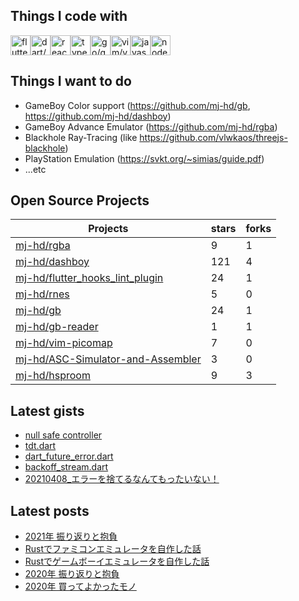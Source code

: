 ## Things I code with

<img src="https://cdn.jsdelivr.net/gh/devicons/devicon/icons/flutter/flutter-original.svg" alt="flutter/flutter-original" width="32" height="32"><img src="https://cdn.jsdelivr.net/gh/devicons/devicon/icons/dart/dart-original-wordmark.svg" alt="dart/dart-original-wordmark" width="32" height="32"><img src="https://cdn.jsdelivr.net/gh/devicons/devicon/icons/react/react-original-wordmark.svg" alt="react/react-original-wordmark" width="32" height="32"><img src="https://cdn.jsdelivr.net/gh/devicons/devicon/icons/typescript/typescript-original.svg" alt="typescript/typescript-original" width="32" height="32"><img src="https://cdn.jsdelivr.net/gh/devicons/devicon/icons/go/go-original.svg" alt="go/go-original" width="32" height="32"><img src="https://cdn.jsdelivr.net/gh/devicons/devicon/icons/vim/vim-original.svg" alt="vim/vim-original" width="32" height="32"><img src="https://cdn.jsdelivr.net/gh/devicons/devicon/icons/javascript/javascript-original.svg" alt="javascript/javascript-original" width="32" height="32"><img src="https://cdn.jsdelivr.net/gh/devicons/devicon/icons/nodejs/nodejs-original-wordmark.svg" alt="nodejs/nodejs-original-wordmark" width="32" height="32">

## Things I want to do

- GameBoy Color support (https://github.com/mj-hd/gb, https://github.com/mj-hd/dashboy)
- GameBoy Advance Emulator (https://github.com/mj-hd/rgba)
- Blackhole Ray-Tracing (like https://github.com/vlwkaos/threejs-blackhole)
- PlayStation Emulation (https://svkt.org/~simias/guide.pdf)
- ...etc

## Open Source Projects

|Projects|stars|forks|
|--------|-----|-----|
|[mj-hd/rgba](https://github.com/mj-hd/rgba)|9|1|
|[mj-hd/dashboy](https://github.com/mj-hd/dashboy)|121|4|
|[mj-hd/flutter_hooks_lint_plugin](https://github.com/mj-hd/flutter_hooks_lint_plugin)|24|1|
|[mj-hd/rnes](https://github.com/mj-hd/rnes)|5|0|
|[mj-hd/gb](https://github.com/mj-hd/gb)|24|1|
|[mj-hd/gb-reader](https://github.com/mj-hd/gb-reader)|1|1|
|[mj-hd/vim-picomap](https://github.com/mj-hd/vim-picomap)|7|0|
|[mj-hd/ASC-Simulator-and-Assembler](https://github.com/mj-hd/ASC-Simulator-and-Assembler)|3|0|
|[mj-hd/hsproom](https://github.com/mj-hd/hsproom)|9|3|


## Latest gists

- [null safe controller](https://gist.github.com/fbe79a46c183992e207db63b8e2e1912)
- [tdt.dart](https://gist.github.com/2ff63328ab092f2d19d8e78e32fb8971)
- [dart_future_error.dart](https://gist.github.com/d24ceef3b586893e0857b05d4ce319f4)
- [backoff_stream.dart](https://gist.github.com/a6587808317d3d905373c43b04f83d4e)
- [20210408_エラーを捨てるなんてもったいない！](https://gist.github.com/a1278b3bfe8b24c00f5c5946ac72b736)


## Latest posts

- [2021年 振り返りと抱負](https://mjhd.hatenablog.com/entry/2021/12/31/233213)
- [Rustでファミコンエミュレータを自作した話](https://mjhd.hatenablog.com/entry/2021/06/12/123013)
- [Rustでゲームボーイエミュレータを自作した話](https://mjhd.hatenablog.com/entry/2021/04/14/221813)
- [2020年 振り返りと抱負](https://mjhd.hatenablog.com/entry/2020/12/31/214411)
- [2020年 買ってよかったモノ](https://mjhd.hatenablog.com/entry/2020/12/19/175222)

